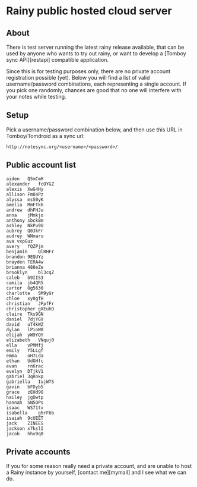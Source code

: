 Rainy public hosted cloud server
================================

About
-----

There is test server running the latest rainy release available, that can be
used by anyone who wants to try out rainy, or want to develop a
[Tomboy sync API][restapi] compatible application.

Since this is for testing purposes only, there are no private account
registration possible (yet).  Below you will find a list of valid
username/password combinations, each representing a single account. If you pick
one randomly, chances are good that no one will interfere with your notes while
testing.

Setup
-----

Pick a username/password combination below, and then use this URL in
Tomboy/Tomdroid as a sync url:

	http://notesync.org/<username>/<password>/


Public account list
-------------------
	
	aiden	QSmCmH	
	alexander	fcOYGZ	
	alexis	XwG4Hy	
	allison	Fm84Pz	
	alyssa	msS0yK	
	amelia	MmFTkh	
	andrew	dhFHJu	
	anna	jMmkjo	
	anthony	sbck8m	
	ashley	NkPu9U	
	aubrey	Q0JkFr	
	audrey	WNmaru	
	ava	vxpGuz	
	avery	fQZPjm	
	benjamin	QlRHFr	
	brandon	9EQUYz	
	brayden	TERA4w	
	brianna	480eZe	
	brooklyn	bl3cqZ	
	caleb	b9IIS3	
	camila	jb4QR5	
	carter	Og5630	
	charlotte	SM9yUr	
	chloe	xy0gfH	
	christian	JFpfFr	
	christopher	gXEuhD	
	claire	Tks9GN	
	daniel	7djYGV	
	david	uT4kWZ	
	dylan	lPinW0	
	elijah	yW9YQY	
	elizabeth	VNquj0	
	ella	vPMMfj	
	emily	Y5LLgf	
	emma	oH7Lda	
	ethan	UdGHfc	
	evan	rnKrac	
	evelyn	DTjkV1	
	gabriel	3qRnkp	
	gabriella	IujWTS	
	gavin	bFDyb5	
	grace	zEHd9O	
	hailey	jgOwtp	
	hannah	SN5OPs	
	isaac	WS71tv	
	isabella	ghrF6b	
	isaiah	9cUEET	
	jack	ZINEES	
	jackson	x7kslI	
	jacob	hhx9q0


Private accounts
----------------
If you for some reason really need a private account, and are unable to host a
Rainy instance by yourself, [contact me][mymail] and I see what we can do.
